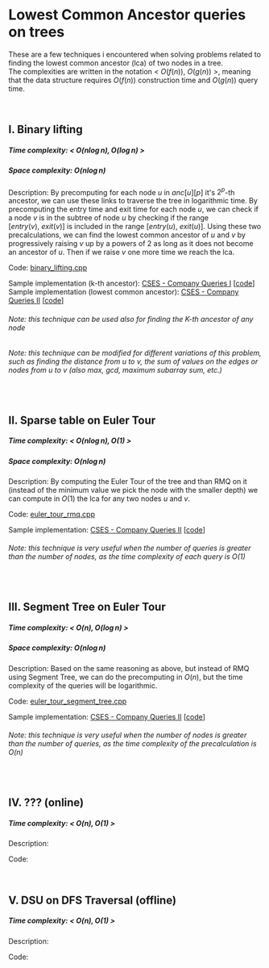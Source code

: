 # Lowest Common Ancestor queries on trees
These are a few techniques i encountered when solving problems related to finding the lowest common ancestor (lca) of two nodes in a tree. \
The complexities are written in the notation < $O(f(n)),\ O(g(n))$ >, meaning that the data structure requires $O(f(n))$ construction time and $O(g(n))$ query time.

<br>

## I. Binary lifting
##### Time complexity: < $O(n\log{}n), O(\log{}n)$ >
##### Space complexity: $O(n\log{}n)$

Description: By precomputing for each node $u$ in $anc[u][p]$ it's $2^p$-th ancestor, we can use these links to traverse the tree in logarithmic time. By precomputing the entry time and exit time for each node $u$, we can check if a node $v$ is in the subtree of node $u$ by checking if the range $[entry(v),\ exit(v)]$ is included in the range $[entry(u),\ exit(u)]$. Using these two precalculations, we can find the lowest common ancestor of $u$ and $v$ by progressively raising $v$ up by a powers of 2 as long as it does not become an ancestor of $u$. Then if we raise $v$ one more time we reach the lca.

Code: [binary_lifting.cpp](binary_lifting.cpp)

Sample implementation (k-th ancestor): [CSES - Company Queries I](https://cses.fi/problemset/task/1687) [[code](https://cses.fi/paste/d2774ac15d38f9edb789ae/)] \
Sample implementation (lowest common ancestor): [CSES - Company Queries II](https://cses.fi/problemset/task/1688) [[code](https://cses.fi/paste/75811c09a01863b4b789c8/)]

###### Note: this technique can be used also for finding the K-th ancestor of any node
###### Note: this technique can be modified for different variations of this problem, such as finding the distance from $u$ to $v$, the sum of values on the edges or nodes from $u$ to $v$ (also max, gcd, maximum subarray sum, etc.)

<br>

## II. Sparse table on Euler Tour
##### Time complexity: < $O(n\log{}n), O(1)$ >
##### Space complexity: $O(n\log{}n)$

Description: By computing the Euler Tour of the tree and than RMQ on it (instead of the minimum value we pick the node with the smaller depth) we can compute in $O(1)$ the lca for any two nodes $u$ and $v$.

Code: [euler_tour_rmq.cpp](euler_tour_rmq.cpp)

Sample implementation: [CSES - Company Queries II](https://cses.fi/problemset/task/1688) [[code](https://cses.fi/paste/c443ef5110f3b49eb789d9/)]

###### Note: this technique is very useful when the number of queries is greater than the number of nodes, as the time complexity of each query is $O(1)$

<br>

## III. Segment Tree on Euler Tour
##### Time complexity: < $O(n), O(\log{}n)$ >
##### Space complexity: $O(n\log{}n)$

Description: Based on the same reasoning as above, but instead of RMQ using Segment Tree, we can do the precomputing in $O(n)$, but the time complexity of the queries will be logarithmic. 

Code: [euler_tour_segment_tree.cpp](euler_tour_segment_tree.cpp)

Sample implementation: [CSES - Company Queries II](https://cses.fi/problemset/task/1688) [[code](https://cses.fi/paste/fb098c5263fc282fb789e4/)]

###### Note: this technique is very useful when the number of nodes is greater than the number of queries, as the time complexity of the precalculation is $O(n)$

<br>

## IV. ??? (online)
##### Time complexity: < $O(n), O(1)$ >

Description:

Code:

<br>

## V. DSU on DFS Traversal (offline)
##### Time complexity: < $O(n), O(1)$ >

Description:

Code:
